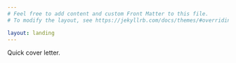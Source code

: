 ```yaml
---
# Feel free to add content and custom Front Matter to this file.
# To modify the layout, see https://jekyllrb.com/docs/themes/#overriding-theme-defaults

layout: landing
---
```

Quick cover letter.